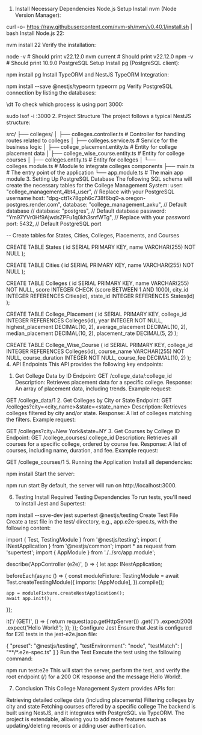 1. Install Necessary Dependencies
Node.js Setup
Install nvm (Node Version Manager):

curl -o- https://raw.githubusercontent.com/nvm-sh/nvm/v0.40.1/install.sh | bash
Install Node.js 22:

nvm install 22
Verify the installation:

node -v  # Should print v22.12.0
nvm current  # Should print v22.12.0
npm -v  # Should print 10.9.0
PostgreSQL Setup
Install pg (PostgreSQL client):

npm install pg
Install TypeORM and NestJS TypeORM Integration:

npm install --save @nestjs/typeorm typeorm pg
Verify PostgreSQL connection by listing the databases:

\dt
To check which process is using port 3000:

sudo lsof -i :3000
2. Project Structure
The project follows a typical NestJS structure:

src/
 ├── colleges/
 │    ├── colleges.controller.ts      # Controller for handling routes related to colleges
 │    ├── colleges.service.ts         # Service for the business logic
 │    ├── college_placement.entity.ts # Entity for college placement data
 │    ├── college_wise_course.entity.ts # Entity for college courses
 │    ├── colleges.entity.ts          # Entity for colleges
 │    └── colleges.module.ts          # Module to integrate colleges components
 ├── main.ts                          # The entry point of the application
 └── app.module.ts                    # The main app module
3. Setting Up PostgreSQL Database
The following SQL schema will create the necessary tables for the College Management System:
    user: "college_management_4bt4_user", // Replace with your PostgreSQL username
    host: "dpg-ctt1k78gph6c738f6bq0-a.oregon-postgres.render.com",
    database: "college_management_axku", // Default database
    // database: "postgres", // Default database
    password: "Ym97YVr0Hf9AjwdsZPFu1q0kh3snfWTg", // Replace with your password
    port: 5432, // Default PostgreSQL port

-- Create tables for States, Cities, Colleges, Placements, and Courses

CREATE TABLE States (
  id SERIAL PRIMARY KEY,
  name VARCHAR(255) NOT NULL
);

CREATE TABLE Cities (
  id SERIAL PRIMARY KEY,
  name VARCHAR(255) NOT NULL
);

CREATE TABLE Colleges (
  id SERIAL PRIMARY KEY,
  name VARCHAR(255) NOT NULL,
  score INTEGER CHECK (score BETWEEN 1 AND 1000),
  city_id INTEGER REFERENCES Cities(id),
  state_id INTEGER REFERENCES States(id)
);

CREATE TABLE College_Placement (
  id SERIAL PRIMARY KEY,
  college_id INTEGER REFERENCES Colleges(id),
  year INTEGER NOT NULL,
  highest_placement DECIMAL(10, 2),
  average_placement DECIMAL(10, 2),
  median_placement DECIMAL(10, 2),
  placement_rate DECIMAL(5, 2)
);

CREATE TABLE College_Wise_Course (
  id SERIAL PRIMARY KEY,
  college_id INTEGER REFERENCES Colleges(id),
  course_name VARCHAR(255) NOT NULL,
  course_duration INTEGER NOT NULL,
  course_fee DECIMAL(10, 2)
);
4. API Endpoints
This API provides the following key endpoints:

1. Get College Data by ID
Endpoint: GET /college_data/:college_id
Description: Retrieves placement data for a specific college.
Response: An array of placement data, including trends.
Example request:


GET /college_data/1
2. Get Colleges by City or State
Endpoint: GET /colleges?city=<city_name>&state=<state_name>
Description: Retrieves colleges filtered by city and/or state.
Response: A list of colleges matching the filters.
Example request:


GET /colleges?city=New York&state=NY
3. Get Courses by College ID
Endpoint: GET /college_courses/:college_id
Description: Retrieves all courses for a specific college, ordered by course fee.
Response: A list of courses, including name, duration, and fee.
Example request:

GET /college_courses/1
5. Running the Application
Install all dependencies:

npm install
Start the server:

npm run start
By default, the server will run on http://localhost:3000.

6. Testing
Install Required Testing Dependencies
To run tests, you'll need to install Jest and Supertest:


npm install --save-dev jest supertest @nestjs/testing
Create Test File
Create a test file in the test/ directory, e.g., app.e2e-spec.ts, with the following content:

import { Test, TestingModule } from '@nestjs/testing';
import { INestApplication } from '@nestjs/common';
import * as request from 'supertest';
import { AppModule } from './../src/app.module';

describe('AppController (e2e)', () => {
  let app: INestApplication;

  beforeEach(async () => {
    const moduleFixture: TestingModule = await Test.createTestingModule({
      imports: [AppModule],
    }).compile();

    app = moduleFixture.createNestApplication();
    await app.init();
  });

  it('/ (GET)', () => {
    return request(app.getHttpServer())
      .get('/')
      .expect(200)
      .expect('Hello World!');
  });
});
Configure Jest
Ensure that Jest is configured for E2E tests in the jest-e2e.json file:

{
  "preset": "@nestjs/testing",
  "testEnvironment": "node",
  "testMatch": [
    "**/*.e2e-spec.ts"
  ]
}
Run the Test
Execute the test using the following command:

npm run test:e2e
This will start the server, perform the test, and verify the root endpoint (/) for a 200 OK response and the message Hello World!.

7. Conclusion
This College Management System provides APIs for:

Retrieving detailed college data (including placements)
Filtering colleges by city and state
Fetching courses offered by a specific college
The backend is built using NestJS, and it integrates with PostgreSQL via TypeORM. The project is extendable, allowing you to add more features such as updating/deleting records or adding user authentication.